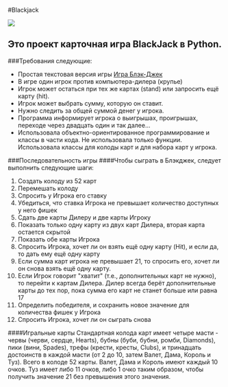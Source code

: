#Blackjack

![](https://us.123rf.com/450wm/oorka/oorka1106/oorka110600007/9861019-vector-illustration-of-four-of-a-kind-aces.jpg?ver=6)
## Это проект карточная игра BlackJack в Python.
###Требования следующие:
+  Простая текстовая версия игры [Игра Блэк-Джек](https://ru.wikipedia.org/wiki/%D0%91%D0%BB%D1%8D%D0%BA%D0%B4%D0%B6%D0%B5%D0%BA)
+  В игре один игрок против компьютера-дилера (крупье)
+  Игрок может остаться при тех же картах (stand) или запросить ещё карту (hit).
+  Игрок может выбрать сумму, которую он ставит.
+  Нужно следить за общей суммой денег у игрока.
+  Программа информирует игрока о выигрышах, проигрышах, переходе через двадцать один и так далее...
+  Использовала объектно-ориентированное программирование и классы в части кода. Не использовала только функции. Использовала классы для колоды карт и для набора карт у игрока. 

###Последовательность игры
####Чтобы сыграть в Блэкджек, следует выполнить следующие шаги:
1. Создать колоду из 52 карт
2. Перемешать колоду
3. Спросить у Игрока его ставку
4. Убедиться, что ставка Игрока не превышает количество доступных у него фишек
5. Сдать две карты Дилеру и две карты Игроку
6. Показать только одну карту из двух карт Дилера, вторая карта остается скрытой
7. Показать обе карты Игрока
8. Спросить Игрока, хочет ли он взять ещё одну карту (Hit), и если да, то дать ему ещё одну карту
9. Если сумма карт игрока не превышает 21, то спросить его, хочет ли он снова взять ещё одну карту.
10. Если Игрок говорит "хватит" (т.е., дополнительных карт не нужно), то перейти к картам Дилера. Дилер всегда берёт дополнительные карты до тех пор, пока сумма его карт не станет больше или равна 17
11. Определить победителя, и сохранить новое значение для количества фишек у Игрока
12. Спросить Игрока, хочет ли он сыграть снова


####Игральные карты
Стандартная колода карт имеет четыре масти - червы (черви, сердце, Hearts), бубны (буби, бубни, ромби, Diamonds), пики (вини, Spades), трефы (крести, кресты, Clubs), и тринадцать достоинств в каждой масти (от 2 до 10, затем Валет, Дама, Король и Туз). Всего в колоде 52 карты. Валет, Дама и Король имеют каждый 10 очков. Туз имеет либо 11 очков, либо 1 очко таким образом, чтобы получить значение 21 без превышения этого значения. 
